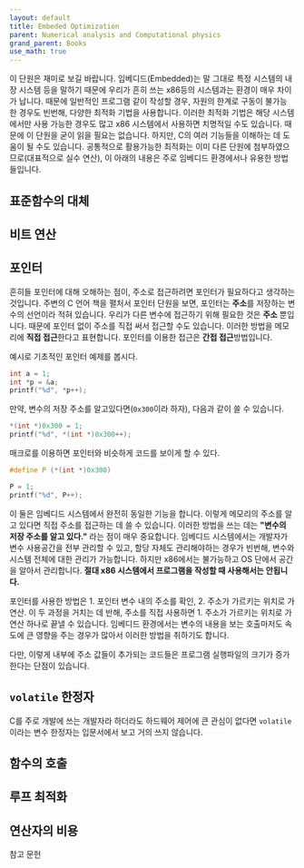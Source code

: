 ```yaml
---
layout: default
title: Embeded Optimization
parent: Numerical analysis and Computational physics
grand_parent: Books
use_math: true
---
```


이 단원은 재미로 보길 바랍니다. 임베디드(Embedded)는 말 그대로 특정 시스템의 내장 시스템 등을 말하기 때문에 우리가 흔히 쓰는 x86등의 시스템과는 환경이 매우 차이가 납니다. 때문에 일반적인 프로그램 같이 작성할 경우, 자원의 한계로 구동이 불가능 한 경우도 빈번해, 다양한 최적화 기법을 사용합니다. 이러한 최적화 기법은 해당 시스템에서만 사용 가능한 경우도 많고 x86 시스템에서 사용하면 치명적일 수도 있습니다. 때문에 이 단원을 굳이 읽을 필요는 없습니다. 하지만, C의 여러 기능들을 이해하는 데 도움이 될 수도 있습니다. 공통적으로 활용가능한 최적화는 이미 다른 단원에 첨부하였으므로(대표적으로 실수 연산), 이 아래의 내용은 주로 임베디드 환경에서나 유용한 방법들입니다.

## 표준함수의 대체

## 비트 연산

## 포인터

흔히들 포인터에 대해 오해하는 점이, 주소로 접근하려면 포인터가 필요하다고 생각하는 것입니다. 주변의 C 언어 책을 펼처서 포인터 단원을 보면, 포인터는 **주소**를 저장하는 변수의 선언이라 적혀 있습니다. 우리가 다른 변수에 접근하기 위해 필요한 것은 **주소** 뿐입니다. 때문에 포인터 없이 주소를 직접 써서 접근할 수도 있습니다. 이러한 방법을 메모리에 **직접 접근**한다고 표현합니다. 포인터를 이용한 접근은 **간접 접근**방법입니다. 

예시로 기초적인 포인터 예제를 봅시다.

```C
int a = 1;
int *p = &a;
printf("%d", *p++);
```


만약, 변수의 저장 주소를 알고있다면(`0x300`이라 하자), 다음과 같이 쓸 수 있습니다.

```C
*(int *)0x300 = 1; 
printf("%d", *(int *)0x300++);
```

매크로를 이용하면 포인터와 비슷하게 코드를 보이게 할 수 있다.

```C
#define P (*(int *)0x300)

P = 1;
printf("%d", P++);

```

이 둘은 임베디드 시스템에서 완전히 동일한 기능을 합니다. 이렇게 메모리의 주소를 알고 있다면 직접 주소를 접근하는 데 쓸 수 있습니다. 이러한 방법을 쓰는 데는 **"변수의 저장 주소를 알고 있다."** 라는 점이 매우 중요합니다. 임베디드 시스템에서는 개발자가 변수 사용공간을 전부 관리할 수 있고, 할당 자체도 관리해야하는 경우가 빈번해, 변수와 시스템 전체에 대한 관리가 가능합니다. 하지만 x86에서는 불가능하고 OS 단에서 공간을 알아서 관리합니다. **절대 x86 시스템에서 프로그램을 작성할 때 사용해서는 안됩니다.** 

포인터를 사용한 방법은 1. 포인터 변수 내의 주소를 확인, 2. 주소가 가르키는 위치로 가 연산. 이 두 과정을 거치는 데 반해, 주소를 직접 사용하면 1. 주소가 가르키는 위치로 가 연산 하나로 끝낼 수 있습니다. 임베디드 환경에서는 변수의 내용을 보는 호출마저도 속도에 큰 영향을 주는 경우가 많아서 이러한 방법을 취하기도 합니다. 

다만, 이렇게 내부에 주소 값들이 추가되는 코드들은 프로그램 실행파일의 크기가 증가한다는 단점이 있습니다. 

## `volatile` 한정자

C를 주로 개발에 쓰는 개발자라 하더라도 하드웨어 제어에 큰 관심이 없다면 `volatile`이라는 변수 한정자는 입문서에서 보고 거의 쓰지 않습니다.

## 함수의 호출

## 루프 최적화

## 연산자의 비용

참고 문헌



